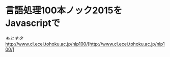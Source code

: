 # 言語処理100本ノック2015をJavascriptで

*もとネタ*
http://www.cl.ecei.tohoku.ac.jp/nlp100/[http://www.cl.ecei.tohoku.ac.jp/nlp100/]